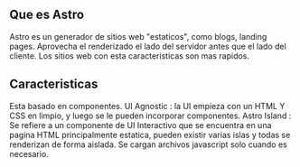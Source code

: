 ## Que es Astro
Astro es un generador de sitios web "estaticos", como blogs, landing pages. Aprovecha el renderizado el lado del servidor
antes que el lado del cliente. Los sitios web con esta caracteristicas son mas rapidos.

## Caracteristicas
Esta basado en componentes.
UI Agnostic  : la UI empieza con un HTML Y CSS en limpio, y luego se le pueden incorporar componentes.
Astro Island : Se refiere a un componente de UI Interactivo que se encuentra en una pagina HTML principalmente estatica,
    pueden existir varias islas y todas se renderizan de forma aislada. Se cargan archivos javascript solo cuando es 
    necesario.


